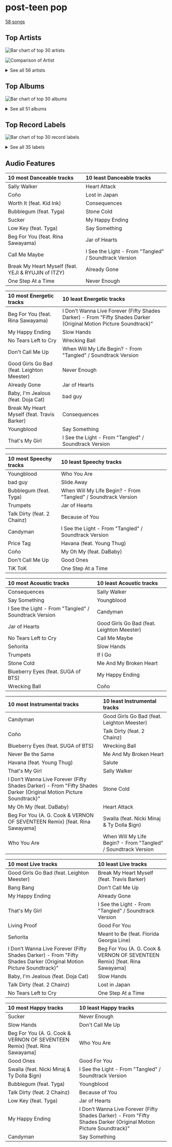 # post-teen pop

[58 songs](post_teen_pop_tracks.md)

## Top Artists

![Bar chart of top 30 artists](../images/genres/post_teen_pop/artists.png)

![Comparison of Artist](../images/genres/post_teen_pop/artists_comparison.png)


<details>
<summary>See all 56 artists</summary>

|   Number of Tracks | Art                                                                                              | Artist                                       | 🔗                                                           |
|-------------------:|:-------------------------------------------------------------------------------------------------|:---------------------------------------------|:------------------------------------------------------------|
|                  6 | <img src="https://i.scdn.co/image/ab6761610000e5ebec05963eab63676a539fef13" alt="" width="50" /> | Camila Cabello                               | [🔗](https://open.spotify.com/artist/4nDoRrQiYLoBzwC5BhVJzF) |
|                  6 | <img src="https://i.scdn.co/image/ab6761610000e5eb654972693e0efed3f3f4d090" alt="" width="50" /> | Jason Derulo                                 | [🔗](https://open.spotify.com/artist/07YZf4WDAMNwqr4jfgOZ8y) |
|                  5 | <img src="https://i.scdn.co/image/ab6761610000e5eb586b55e89ac8b2b492f5490c" alt="" width="50" /> | Citizen Queen                                | [🔗](https://open.spotify.com/artist/2z7BqfKvVlkr8KVAOTBKcz) |
|                  4 | <img src="https://i.scdn.co/image/ab6761610000e5ebabfac786f093c4da55c99d4e" alt="" width="50" /> | Bebe Rexha                                   | [🔗](https://open.spotify.com/artist/64M6ah0SkkRsnPGtGiRAbb) |
|                  3 | <img src="https://i.scdn.co/image/ab6761610000e5eb91f0dd753c09e051675a1ca6" alt="" width="50" /> | Jessie J                                     | [🔗](https://open.spotify.com/artist/2gsggkzM5R49q6jpPvazou) |
|                  3 | <img src="https://i.scdn.co/image/ab6761610000e5eb576cb43281160e345f728b71" alt="" width="50" /> | Charli XCX                                   | [🔗](https://open.spotify.com/artist/25uiPmTg16RbhZWAqwLBy5) |
|                  2 | <img src="https://i.scdn.co/image/ab6761610000e5eb6659b1cb61936bd7bcb229a2" alt="" width="50" /> | Demi Lovato                                  | [🔗](https://open.spotify.com/artist/6S2OmqARrzebs0tKUEyXyp) |
|                  2 | <img src="https://i.scdn.co/image/ab6761610000e5eb02651b19050d8bf64b18d40a" alt="" width="50" /> | Miley Cyrus                                  | [🔗](https://open.spotify.com/artist/5YGY8feqx7naU7z4HrwZM6) |
|                  2 | <img src="https://i.scdn.co/image/ab6761610000e5ebf91c2e559a5a8233d3b35fb1" alt="" width="50" /> | Tyga                                         | [🔗](https://open.spotify.com/artist/5LHRHt1k9lMyONurDHEdrp) |
|                  2 | <img src="https://i.scdn.co/image/ab6761610000e5eb118cd1f3261f08d957105996" alt="" width="50" /> | Kelly Clarkson                               | [🔗](https://open.spotify.com/artist/3BmGtnKgCSGYIUhmivXKWX) |
|                  2 | <img src="https://i.scdn.co/image/ab6761610000e5eb65c99d6d784dc2cabd2a5492" alt="" width="50" /> | Mandy Moore                                  | [🔗](https://open.spotify.com/artist/2LJxr7Pt3JnP60eLxwbDOu) |
|                  2 | <img src="https://i.scdn.co/image/ab6761610000e5ebd6442ba68c144b0c84b207a4" alt="" width="50" /> | Rina Sawayama                                | [🔗](https://open.spotify.com/artist/2KEqzdPS7M5YwGmiuPTdr5) |
|                  2 | <img src="https://i.scdn.co/image/ab6761610000e5eb5acb3cb0a8b87d3952738b97" alt="" width="50" /> | Fifth Harmony                                | [🔗](https://open.spotify.com/artist/1l8Fu6IkuTP0U5QetQJ5Xt) |
|                  2 | <img src="https://i.scdn.co/image/ab6761610000e5eb371cba21c6962a457c550b81" alt="" width="50" /> | Christina Aguilera                           | [🔗](https://open.spotify.com/artist/1l7ZsJRRS8wlW3WfJfPfNS) |
|                  2 | <img src="https://i.scdn.co/image/ab6761610000e5eb6a8e5e8752d1dc2dafa63f20" alt="" width="50" /> | Nicki Minaj                                  | [🔗](https://open.spotify.com/artist/0hCNtLu0JehylgoiP8L4Gh) |
|                  1 | <img src="https://i.scdn.co/image/ab6761610000e5eb00e1d52d9f1363c6f2c1bcd0" alt="" width="50" /> | Jonas Brothers                               | [🔗](https://open.spotify.com/artist/7gOdHgIoIKoe4i9Tta6qdD) |
|                  1 | <img src="https://i.scdn.co/image/ab6761610000e5ebd9dde4a54073dbd58fb91c7d" alt="" width="50" /> | Ty Dolla $ign                                | [🔗](https://open.spotify.com/artist/7c0XG5cIJTrrAgEC3ULPiq) |
|                  1 | <img src="https://i.scdn.co/image/ab6761610000e5eb9bbbc124c9f0f75af892d97d" alt="" width="50" /> | Christina Perri                              | [🔗](https://open.spotify.com/artist/7H55rcKCfwqkyDFH9wpKM6) |
|                  1 | <img src="https://i.scdn.co/image/ab6761610000e5eb292575f7d081016e04dff9ee" alt="" width="50" /> | The Pussycat Dolls                           | [🔗](https://open.spotify.com/artist/6wPhSqRtPu1UhRCDX5yaDJ) |
|                  1 | <img src="https://i.scdn.co/image/ab6761610000e5eb358577f183465ae7698a53a7" alt="" width="50" /> | Carly Rae Jepsen                             | [🔗](https://open.spotify.com/artist/6sFIWsNpZYqfjUpaCgueju) |
|                  1 | <img src="https://i.scdn.co/image/ab6761610000e5eb90a228bbe264818694c54834" alt="" width="50" /> | Ally Brooke                                  | [🔗](https://open.spotify.com/artist/6TXM1kV4L8DsDAkAfbOPYk) |
|                  1 | <img src="https://i.scdn.co/image/ab6761610000e5ebf271138f95fbe8188d909d50" alt="" width="50" /> | Kesha                                        | [🔗](https://open.spotify.com/artist/6LqNN22kT3074XbTVUrhzX) |
|                  1 | <img src="https://i.scdn.co/image/ab6761610000e5eb15a85a7957cac2c370e713ab" alt="" width="50" /> | Kid Ink                                      | [🔗](https://open.spotify.com/artist/6KZDXtSj0SzGOV705nNeh3) |
|                  1 | <img src="https://i.scdn.co/image/ab6761610000e5eb12123322672fbf71bd1e5c94" alt="" width="50" /> | Ella Eyre                                    | [🔗](https://open.spotify.com/artist/66TrUkUZ3RM29dqeDQRgyA) |
|                  1 | <img src="https://i.scdn.co/image/ab6761610000e5ebcdce7620dc940db079bf4952" alt="" width="50" /> | [Ariana Grande](../artists/ariana_grande.md) | [🔗](https://open.spotify.com/artist/66CXWjxzNUsdJxJ2JdwvnR) |
|                  1 | <img src="https://i.scdn.co/image/ab6761610000e5eb698a6abf2897a8fc8283cc0c" alt="" width="50" /> | Iggy Azalea                                  | [🔗](https://open.spotify.com/artist/5yG7ZAZafVaAlMTeBybKAL) |
|                  1 | <img src="https://i.scdn.co/image/ab6761610000e5eb46416642da7b30327821d26e" alt="" width="50" /> | A Great Big World                            | [🔗](https://open.spotify.com/artist/5xKp3UyavIBUsGy3DQdXeF) |
|                  1 | <img src="https://i.scdn.co/image/ab6761610000e5eb3b6f1762e81e53df14990f57" alt="" width="50" /> | B.o.B                                        | [🔗](https://open.spotify.com/artist/5ndkK3dpZLKtBklKjxNQwT) |
|                  1 | <img src="https://i.scdn.co/image/ab6761610000e5eb727a2ac15afe659be999beba" alt="" width="50" /> | Doja Cat                                     | [🔗](https://open.spotify.com/artist/5cj0lLjcoR7YOSnhnX0Po5) |
|                  1 | <img src="https://i.scdn.co/image/ab6761610000e5eb9fbf7133dfc04d4cd44ccd36" alt="" width="50" /> | ZAYN                                         | [🔗](https://open.spotify.com/artist/5ZsFI1h6hIdQRw2ti0hz81) |
|                  1 | <img src="https://i.scdn.co/image/ab6761610000e5eb92ce1e218cb7b48386efe3d8" alt="" width="50" /> | 5 Seconds of Summer                          | [🔗](https://open.spotify.com/artist/5Rl15oVamLq7FbSb0NNBNy) |
|                  1 | <img src="https://i.scdn.co/image/ab6761610000e5eb547d2b41c9f2c97318aad0ed" alt="" width="50" /> | Young Thug                                   | [🔗](https://open.spotify.com/artist/50co4Is1HCEo8bhOyUWKpn) |
|                  1 | <img src="https://i.scdn.co/image/ab6761610000e5eb5ace68c56849548db7f102be" alt="" width="50" /> | DaBaby                                       | [🔗](https://open.spotify.com/artist/4r63FhuTkUYltbVAg5TQnk) |
|                  1 | <img src="https://i.scdn.co/image/ab6761610000e5eb217f81a86110ebc7c0e43fb3" alt="" width="50" /> | Travis Barker                                | [🔗](https://open.spotify.com/artist/4exLIFE8sISLr28sqG1qNX) |
|                  1 | <img src="nan" alt="" width="50" />                                                              | YEJI & RYUJIN of ITZY                        | [🔗](https://open.spotify.com/artist/4TYswX6bKUjM9rbEL7CMBH) |
|                  1 | <img src="https://i.scdn.co/image/145b7b08e7f1de22d033e957c0888a5f9e0c99e6" alt="" width="50" /> | Leighton Meester                             | [🔗](https://open.spotify.com/artist/481VlDdXZAIRxnHyywNbXn) |
|                  1 | <img src="https://i.scdn.co/image/ab6761610000e5eb08cd53940cbf5813ee5fe565" alt="" width="50" /> | Little Mix                                   | [🔗](https://open.spotify.com/artist/3e7awlrlDSwF3iM0WBjGMp) |
|                  1 | <img src="https://i.scdn.co/image/ab6761610000e5ebaa2d9bd207a62adc3edf6631" alt="" width="50" /> | Florida Georgia Line                         | [🔗](https://open.spotify.com/artist/3b8QkneNDz4JHKKKlLgYZg) |
|                  1 | <img src="https://i.scdn.co/image/ab6761610000e5eb49637fe719fddb8e90896f41" alt="" width="50" /> | Jhorrmountain                                | [🔗](https://open.spotify.com/artist/3aAX2y0amckZ7WcWoz2f2o) |
|                  1 | <img src="nan" alt="" width="50" />                                                              | Zachary Levi                                 | [🔗](https://open.spotify.com/artist/3XSyTI9ct70ZheMESAv2st) |
|                  1 | <img src="https://i.scdn.co/image/ab6761610000e5eba22623b5c4d912075ba59116" alt="" width="50" /> | Puri                                         | [🔗](https://open.spotify.com/artist/3ADyFy1orEwODaiHmRRMQp) |
|                  1 | <img src="https://i.scdn.co/image/ab6761610000e5eb9df0f924a5e609c8da143cd5" alt="" width="50" /> | A. G. Cook                                   | [🔗](https://open.spotify.com/artist/335TWGWGFan4vaacJzSiU8) |
|                  1 | <img src="https://i.scdn.co/image/ab6761610000e5ebc48ae32aff5303453105b2d3" alt="" width="50" /> | Cobra Starship                               | [🔗](https://open.spotify.com/artist/2aYJ5LAta2ScCdfLhKgZOY) |
|                  1 | <img src="https://i.scdn.co/image/ab6761610000e5eba8b955d42229e4cbd03d4cd8" alt="" width="50" /> | VERNON                                       | [🔗](https://open.spotify.com/artist/2Y34b9AOK30zXgL7cAH4NG) |
|                  1 | <img src="https://i.scdn.co/image/ab6761610000e5eb8ec4207332def07fec21874d" alt="" width="50" /> | [ITZY](../artists/itzy.md)                   | [🔗](https://open.spotify.com/artist/2KC9Qb60EaY0kW4eH68vr3) |
|                  1 | <img src="https://i.scdn.co/image/ab6761610000e5eb009ef60c0a99410630cc40c7" alt="" width="50" /> | Jordin Sparks                                | [🔗](https://open.spotify.com/artist/2AQjGvtT0pFYfxR3neFcvz) |
|                  1 | <img src="https://i.scdn.co/image/ab6761610000e5eb354a84cfb27458618bca3ecb" alt="" width="50" /> | MAX                                          | [🔗](https://open.spotify.com/artist/1bqxdqvUtPWZri43cKHac8) |
|                  1 | <img src="https://i.scdn.co/image/ab6761610000e5eb7926088433d79485da5e1734" alt="" width="50" /> | Mabel                                        | [🔗](https://open.spotify.com/artist/1MIVXf74SZHmTIp4V4paH4) |
|                  1 | <img src="https://i.scdn.co/image/ab6761610000e5eb80c7323d8b64397c278f86df" alt="" width="50" /> | Niall Horan                                  | [🔗](https://open.spotify.com/artist/1Hsdzj7Dlq2I7tHP7501T4) |
|                  1 | <img src="https://i.scdn.co/image/ab6761610000e5ebf556662d187b9191c421be1c" alt="" width="50" /> | 2 Chainz                                     | [🔗](https://open.spotify.com/artist/17lzZA2AlOHwCwFALHttmp) |
|                  1 | <img src="https://i.scdn.co/image/ab6761610000e5ebee452efcf24aa4124fb28d94" alt="" width="50" /> | A$AP Rocky                                   | [🔗](https://open.spotify.com/artist/13ubrt8QOOCPljQ2FL1Kca) |
|                  1 | <img src="https://i.scdn.co/image/ab6761610000e5eb581efa688945cbb092df1726" alt="" width="50" /> | Avril Lavigne                                | [🔗](https://open.spotify.com/artist/0p4nmQO2msCgU4IF37Wi3j) |
|                  1 | <img src="https://i.scdn.co/image/ab6761610000e5eba9add5f319d70026d4f3b8a1" alt="" width="50" /> | Rixton                                       | [🔗](https://open.spotify.com/artist/0kkxsdcaWmWU2yWAqclDh4) |
|                  1 | <img src="https://i.scdn.co/image/ab6761610000e5eb0fad315ccb6b38517152d2cc" alt="" width="50" /> | SUGA                                         | [🔗](https://open.spotify.com/artist/0ebNdVaOfp6N0oZ1guIxM8) |
|                  1 | <img src="https://i.scdn.co/image/ab6761610000e5eba5205abffd84341e5bace828" alt="" width="50" /> | Selena Gomez                                 | [🔗](https://open.spotify.com/artist/0C8ZW7ezQVs4URX5aX7Kqx) |
|                  1 | <img src="https://i.scdn.co/image/ab6761610000e5eb5a00969a4698c3132a15fbb0" alt="" width="50" /> | [Taylor Swift](../artists/taylor_swift.md)   | [🔗](https://open.spotify.com/artist/06HL4z0CvFAxyc27GXpf02) |

</details>

## Top Albums

![Bar chart of top 30 albums](../images/genres/post_teen_pop/albums.png)


<details>
<summary>See all 51 albums</summary>

|   Number of Tracks | Art                                                                                              | Album                                                                      | 🔗                                                          |
|-------------------:|:-------------------------------------------------------------------------------------------------|:---------------------------------------------------------------------------|:-----------------------------------------------------------|
|                  3 | <img src="https://i.scdn.co/image/ab67616d0000b2736eb0b9e73adcf04e4ed3eca4" alt="" width="50" /> | Camila                                                                     | [🔗](https://open.spotify.com/album/2vD3zSQr8hNlg0obNel4TE) |
|                  2 | <img src="https://i.scdn.co/image/ab67616d0000b2739900b995cd1a81c35c574ab0" alt="" width="50" /> | Who You Are (Platinum Edition)                                             | [🔗](https://open.spotify.com/album/3ga4adzUpLaS2LDcoqfs2r) |
|                  2 | <img src="https://i.scdn.co/image/ab67616d0000b273597905f8f46dfc60f5a6d11f" alt="" width="50" /> | Tangled                                                                    | [🔗](https://open.spotify.com/album/1l0aFrH24oPrQSqGtfeFyE) |
|                  2 | <img src="https://i.scdn.co/image/ab67616d0000b2730376bdff8b70d934f297303e" alt="" width="50" /> | Talk Dirty                                                                 | [🔗](https://open.spotify.com/album/4PeZu0It7qVrTG40t3HM9A) |
|                  2 | <img src="https://i.scdn.co/image/ab67616d0000b2735f53c0dbe5190a0af0fa28f3" alt="" width="50" /> | Romance                                                                    | [🔗](https://open.spotify.com/album/3Vsbl0diFGw8HNSjG8ue9m) |
|                  2 | <img src="https://i.scdn.co/image/ab67616d0000b273f629eb64fd8ef76a97b154f5" alt="" width="50" /> | CRASH                                                                      | [🔗](https://open.spotify.com/album/1QqipMXWzJhr6yfcNKTp8B) |
|                  1 | <img src="https://i.scdn.co/image/ab67616d0000b27326a2f5224465a369f8abbf88" alt="" width="50" /> | lovestrong.                                                                | [🔗](https://open.spotify.com/album/3XNK8vPk3O1rjhDZyOMJ6n) |
|                  1 | <img src="https://i.scdn.co/image/ab67616d0000b273fec526f773b919f6ec2e1127" alt="" width="50" /> | bad guy                                                                    | [🔗](https://open.spotify.com/album/1phloQZ7zGTlsfQVUBiTbK) |
|                  1 | <img src="https://i.scdn.co/image/ab67616d0000b27341aa6776dc15fbd71a2b4557" alt="" width="50" /> | Youngblood (Deluxe)                                                        | [🔗](https://open.spotify.com/album/2D0Hi3Jj6RFnpWDcSa0Otu) |
|                  1 | <img src="https://i.scdn.co/image/ab67616d0000b2739c291af4bf0c3071847f2b80" alt="" width="50" /> | Under My Skin                                                              | [🔗](https://open.spotify.com/album/7851Vsjv3apS52sXUik6iF) |
|                  1 | <img src="https://i.scdn.co/image/ab67616d0000b27364d58f6e7672baecc8972806" alt="" width="50" /> | Tattoos (Deluxe Edition)                                                   | [🔗](https://open.spotify.com/album/3wDeTllVvayYsWTHsFNWZQ) |
|                  1 | <img src="https://i.scdn.co/image/ab67616d0000b2739d6522bee68370fa5592301d" alt="" width="50" /> | Swalla (feat. Nicki Minaj & Ty Dolla $ign)                                 | [🔗](https://open.spotify.com/album/2e5CxfyEwBW115beiwh7Mc) |
|                  1 | <img src="https://i.scdn.co/image/ab67616d0000b2732bba357383c6f9dbb5112392" alt="" width="50" /> | Slide Away                                                                 | [🔗](https://open.spotify.com/album/0SHGFAL8WZUvpWb5iLPp6E) |
|                  1 | <img src="https://i.scdn.co/image/ab67616d0000b27348c7740526dec326d08b28d8" alt="" width="50" /> | Señorita                                                                   | [🔗](https://open.spotify.com/album/40wlfdkpATRjUMtrlt6BFb) |
|                  1 | <img src="https://i.scdn.co/image/ab67616d0000b273b3d3d1ba43e085f5ab80e56a" alt="" width="50" /> | Salute (Expanded Edition)                                                  | [🔗](https://open.spotify.com/album/4cH9WxyfNWlfR257RitWBt) |
|                  1 | <img src="https://i.scdn.co/image/ab67616d0000b273e6f5ed9a9059f686965ba90a" alt="" width="50" /> | Revival (Deluxe)                                                           | [🔗](https://open.spotify.com/album/7lDBDk8OQarV5dBMu3qrdz) |
|                  1 | <img src="https://i.scdn.co/image/ab67616d0000b2735bdd9e580fdda5e676a25e6a" alt="" width="50" /> | Reflection (Deluxe)                                                        | [🔗](https://open.spotify.com/album/0zAsh6hObeNmFgFPrUiFcP) |
|                  1 | <img src="https://i.scdn.co/image/ab67616d0000b27306b7221a0ecc0dd36f4f8f18" alt="" width="50" /> | React                                                                      | [🔗](https://open.spotify.com/album/0Dg7mV6QrpSw8b3o45bNkq) |
|                  1 | <img src="https://i.scdn.co/image/ab67616d0000b273a0dbab021f379ba34283a4ed" alt="" width="50" /> | No Tears Left to Cry                                                       | [🔗](https://open.spotify.com/album/2f47uqbseyM4AGSCiIQaw2) |
|                  1 | <img src="https://i.scdn.co/image/ab67616d0000b2739c5f8c31793f6cf28146004b" alt="" width="50" /> | Never Enough                                                               | [🔗](https://open.spotify.com/album/0c9cgQqbVL9QVvwbA6faAB) |
|                  1 | <img src="https://i.scdn.co/image/ab67616d0000b273deec12a28d1e336c5052e9aa" alt="" width="50" /> | My Everything (Deluxe)                                                     | [🔗](https://open.spotify.com/album/6EVYTRG1drKdO8OnIQBeEj) |
|                  1 | <img src="https://i.scdn.co/image/ab67616d0000b2734f89844c76d620ff098ef5c6" alt="" width="50" /> | Low Key (feat. Tyga)                                                       | [🔗](https://open.spotify.com/album/5Wba3IvT61Jz2kZDVKbrxH) |
|                  1 | <img src="https://i.scdn.co/image/ab67616d0000b2731dd365a8240e6a0c0294f764" alt="" width="50" /> | Lost in Japan                                                              | [🔗](https://open.spotify.com/album/1Zs8K8co0WkLKaQ4NxduR5) |
|                  1 | <img src="https://i.scdn.co/image/ab67616d0000b273647377a36072bd08e44dd32b" alt="" width="50" /> | Let The Road                                                               | [🔗](https://open.spotify.com/album/02ae5i5UAoFrt2peVox9Xd) |
|                  1 | <img src="https://i.scdn.co/image/ab67616d0000b273a111f7769013f1731e9c697c" alt="" width="50" /> | Kiss (Deluxe)                                                              | [🔗](https://open.spotify.com/album/29blfJv8AddJrjuG3DpE13) |
|                  1 | <img src="https://i.scdn.co/image/ab67616d0000b273260e2444b3431b3b8b559bc3" alt="" width="50" /> | Jordin Sparks                                                              | [🔗](https://open.spotify.com/album/6JCNOvp9UeMrFuXwNW0JW6) |
|                  1 | <img src="https://i.scdn.co/image/ab67616d0000b273fb4278cf3d557dc89ca80ad5" alt="" width="50" /> | Ivy To Roses (Mixtape)                                                     | [🔗](https://open.spotify.com/album/0syM7OUAhV7S6XmOa4nLUZ) |
|                  1 | <img src="https://i.scdn.co/image/ab67616d0000b273554488d0c51967b1654d8ce5" alt="" width="50" /> | Is There Anybody Out There?                                                | [🔗](https://open.spotify.com/album/1yOcLa4euMk9sV7rRJ89Dl) |
|                  1 | <img src="https://i.scdn.co/image/ab67616d0000b273fc26c1e9b1cc4ecd87e9ddef" alt="" width="50" /> | In My Defense                                                              | [🔗](https://open.spotify.com/album/3kQvfhjfU6Mleis6k6vpmw) |
|                  1 | <img src="https://i.scdn.co/image/ab67616d0000b2732ae921f082ae5db4d3da818f" alt="" width="50" /> | I Don’t Wanna Live Forever (Fifty Shades Darker)                           | [🔗](https://open.spotify.com/album/5MxXY7DbFMUiHFTPUabgJJ) |
|                  1 | <img src="https://i.scdn.co/image/ab67616d0000b273c83d25c1b9d5f384c32d834a" alt="" width="50" /> | Hot Mess                                                                   | [🔗](https://open.spotify.com/album/41TUivD915ztiKgyu99H9T) |
|                  1 | <img src="https://i.scdn.co/image/ab67616d0000b273de1a3a5eaa0c75bb18e7b597" alt="" width="50" /> | Happiness Begins                                                           | [🔗](https://open.spotify.com/album/1Uf67JAtkVWfdydzFFqNF2) |
|                  1 | <img src="https://i.scdn.co/image/ab67616d0000b2735bac234d5511248b248caf36" alt="" width="50" /> | Flicker (Deluxe)                                                           | [🔗](https://open.spotify.com/album/7ahctQBwcSxDdP0fRAPo2p) |
|                  1 | <img src="https://i.scdn.co/image/ab67616d0000b27361fe6d3a50c0beaa3cfe33e9" alt="" width="50" /> | Expectations                                                               | [🔗](https://open.spotify.com/album/4TOkZvtqNpg5UHyGxCn0mS) |
|                  1 | <img src="https://i.scdn.co/image/ab67616d0000b273519241bcfc352fc3eaaac5db" alt="" width="50" /> | Everything Is 4                                                            | [🔗](https://open.spotify.com/album/59eUYETmE1zi31ESb3SUkI) |
|                  1 | <img src="https://i.scdn.co/image/ab67616d0000b27334da09e702c7f9ca573981e5" alt="" width="50" /> | Ella Eyre                                                                  | [🔗](https://open.spotify.com/album/5J69OYtRXeI9dHDK2R95h5) |
|                  1 | <img src="https://i.scdn.co/image/ab67616d0000b273aadb13ae608f6af20528409b" alt="" width="50" /> | Demi                                                                       | [🔗](https://open.spotify.com/album/6Kssm2LosQ0WyLukFZkEG5) |
|                  1 | <img src="https://i.scdn.co/image/ab67616d0000b273c4f298e7cbedb77f8e030ff0" alt="" width="50" /> | Cry for Me                                                                 | [🔗](https://open.spotify.com/album/2dq4ae5hiyxlFPG1s8rlq5) |
|                  1 | <img src="https://i.scdn.co/image/ab67616d0000b2731d56717d1786e938a105b6df" alt="" width="50" /> | Coño                                                                       | [🔗](https://open.spotify.com/album/1h3x5tLWXhf438Y5AK60Ml) |
|                  1 | <img src="https://i.scdn.co/image/ab67616d0000b273ed164cf1c10f028e8f528784" alt="" width="50" /> | Confident                                                                  | [🔗](https://open.spotify.com/album/56yYgfX6M5FlpETfyZSHkn) |
|                  1 | <img src="https://i.scdn.co/image/ab67616d0000b27303dadde4d9d305c1c3e0d91c" alt="" width="50" /> | Breakaway                                                                  | [🔗](https://open.spotify.com/album/5gDAEao3VxFdbm8vS0koQq) |
|                  1 | <img src="https://i.scdn.co/image/ab67616d0000b2732c960195315acacaaabf1271" alt="" width="50" /> | Break My Heart Myself (feat. YEJI & RYUJIN of ITZY)                        | [🔗](https://open.spotify.com/album/6nHECY2OnWXVmd4QjGhJEm) |
|                  1 | <img src="https://i.scdn.co/image/ab67616d0000b2739660ae57836f713884d86cbb" alt="" width="50" /> | Blueberry Eyes (feat. SUGA of BTS)                                         | [🔗](https://open.spotify.com/album/2dEJHnsuxIij7YeBbt0sVm) |
|                  1 | <img src="https://i.scdn.co/image/ab67616d0000b27359684831e2b29bf06842f204" alt="" width="50" /> | Better Mistakes                                                            | [🔗](https://open.spotify.com/album/0ypVp54cO3kexiJNu33wYp) |
|                  1 | <img src="https://i.scdn.co/image/ab67616d0000b273b0ed835957dbf3c63184a3bc" alt="" width="50" /> | Beg For You (A. G. Cook & VERNON OF SEVENTEEN Remix) [feat. Rina Sawayama] | [🔗](https://open.spotify.com/album/6snPKZGUbpydW2XJu9ievq) |
|                  1 | <img src="https://i.scdn.co/image/ab67616d0000b2736b18d0490878750cd69abf2c" alt="" width="50" /> | Bangerz (Deluxe Version)                                                   | [🔗](https://open.spotify.com/album/3RDqXDc1bAETps54MSSOW0) |
|                  1 | <img src="https://i.scdn.co/image/ab67616d0000b273d74f4550a6e409bf51652db7" alt="" width="50" /> | Back To Basics                                                             | [🔗](https://open.spotify.com/album/0zRJsgzHZUUdk8Rjk6Segd) |
|                  1 | <img src="https://i.scdn.co/image/ab67616d0000b273d0927ea5b0dde802e65eb9b6" alt="" width="50" /> | Baby, I'm Jealous (feat. Doja Cat)                                         | [🔗](https://open.spotify.com/album/2N367tN1eIXrHNVe86aVy4) |
|                  1 | <img src="https://i.scdn.co/image/ab67616d0000b2737a6339d6ddfd579f77559b3c" alt="" width="50" /> | Animal (Expanded Edition)                                                  | [🔗](https://open.spotify.com/album/6fpLLJsDSSAlToEDW2jv4F) |
|                  1 | <img src="https://i.scdn.co/image/ab67616d0000b2737ed87984e7f39ba42ee1b50a" alt="" width="50" /> | All I Ever Wanted                                                          | [🔗](https://open.spotify.com/album/4h8seeFAi6iYhslcWIxTSG) |
|                  1 | <img src="https://i.scdn.co/image/ab67616d0000b273d03fa6f4e758282b7920b5c8" alt="" width="50" /> | 7/27 (Deluxe)                                                              | [🔗](https://open.spotify.com/album/0pF0oyuPNdOObniB1Ng0kW) |

</details>


## Top Record Labels

![Bar chart of top 30 record labels](../images/genres/post_teen_pop/labels.png)


<details>
<summary>See all 35 labels</summary>

|   Number of Tracks | Label                                                             |
|-------------------:|:------------------------------------------------------------------|
|                 11 | [RCA Records Label](../labels/rca_records_label.md)               |
|                  9 | [Syco Music](../labels/syco_music.md)                             |
|                  9 | [Epic](../labels/epic.md)                                         |
|                  8 | [Warner Records](../labels/warner_records.md)                     |
|                  5 | [Citizen Queen](../labels/citizen_queen.md)                       |
|                  5 | [Beluga Heights](../labels/beluga_heights.md)                     |
|                  4 | [Atlantic Records](../labels/atlantic_records.md)                 |
|                  2 | [Walt Disney Records](../labels/walt_disney_records.md)           |
|                  2 | [Republic Records](../labels/republic_records.md)                 |
|                  2 | [Lava Music](../labels/lava_music.md)                             |
|                  2 | [Hollywood Records](../labels/hollywood_records.md)               |
|                  1 | [Warner Bros.](../labels/warner_bros_.md)                         |
|                  1 | [Virgin Records](../labels/virgin_records.md)                     |
|                  1 | [Universal Music LLC](../labels/universal_music_llc.md)           |
|                  1 | [Universal Music Group](../labels/universal_music_group.md)       |
|                  1 | [Spinnin' Records](../labels/spinnin__records.md)                 |
|                  1 | [Sony Music Entertainment](../labels/sony_music_entertainment.md) |
|                  1 | [Silent Records IGA](../labels/silent_records_iga.md)             |
|                  1 | [Silent Records](../labels/silent_records.md)                     |
|                  1 | [Selena Gomez PS](../labels/selena_gomez_ps.md)                   |
|                  1 | [Polydor Records](../labels/polydor_records.md)                   |
|                  1 | [Latium](../labels/latium.md)                                     |
|                  1 | [Jonas Brothers Recording](../labels/jonas_brothers_recording.md) |
|                  1 | [Giant Little Man](../labels/giant_little_man.md)                 |
|                  1 | [Fueled By Ramen](../labels/fueled_by_ramen.md)                   |
|                  1 | [EMPIRE](../labels/empire.md)                                     |
|                  1 | [Decaydance](../labels/decaydance.md)                             |
|                  1 | [Colour Vision Records](../labels/colour_vision_records.md)       |
|                  1 | [Capitol Records (US1A)](../labels/capitol_records__us1a_.md)     |
|                  1 | [Capitol Records](../labels/capitol_records.md)                   |
|                  1 | [Bad Dreams Records](../labels/bad_dreams_records.md)             |
|                  1 | [Atlantic Records UK](../labels/atlantic_records_uk.md)           |
|                  1 | [Arista](../labels/arista.md)                                     |
|                  1 | [Access Records](../labels/access_records.md)                     |
|                  1 | [19 Recordings Limited](../labels/19_recordings_limited.md)       |

</details>


## Audio Features

| 10 most Danceable tracks                            | 10 least Danceable tracks                             |
|:----------------------------------------------------|:------------------------------------------------------|
| Sally Walker                                        | Heart Attack                                          |
| Coño                                                | Lost in Japan                                         |
| Worth It (feat. Kid Ink)                            | Consequences                                          |
| Bubblegum (feat. Tyga)                              | Stone Cold                                            |
| Sucker                                              | My Happy Ending                                       |
| Low Key (feat. Tyga)                                | Say Something                                         |
| Beg For You (feat. Rina Sawayama)                   | Jar of Hearts                                         |
| Call Me Maybe                                       | I See the Light - From "Tangled" / Soundtrack Version |
| Break My Heart Myself (feat. YEJI & RYUJIN of ITZY) | Already Gone                                          |
| One Step At a Time                                  | Never Enough                                          |

| 10 most Energetic tracks                    | 10 least Energetic tracks                                                                                          |
|:--------------------------------------------|:-------------------------------------------------------------------------------------------------------------------|
| Beg For You (feat. Rina Sawayama)           | I Don’t Wanna Live Forever (Fifty Shades Darker) - From "Fifty Shades Darker (Original Motion Picture Soundtrack)" |
| My Happy Ending                             | Slow Hands                                                                                                         |
| No Tears Left to Cry                        | Wrecking Ball                                                                                                      |
| Don't Call Me Up                            | When Will My Life Begin? - From "Tangled" / Soundtrack Version                                                     |
| Good Girls Go Bad (feat. Leighton Meester)  | Never Enough                                                                                                       |
| Already Gone                                | Jar of Hearts                                                                                                      |
| Baby, I'm Jealous (feat. Doja Cat)          | bad guy                                                                                                            |
| Break My Heart Myself (feat. Travis Barker) | Consequences                                                                                                       |
| Youngblood                                  | Say Something                                                                                                      |
| That's My Girl                              | I See the Light - From "Tangled" / Soundtrack Version                                                              |

| 10 most Speechy tracks      | 10 least Speechy tracks                                        |
|:----------------------------|:---------------------------------------------------------------|
| Youngblood                  | Who You Are                                                    |
| bad guy                     | Slide Away                                                     |
| Bubblegum (feat. Tyga)      | When Will My Life Begin? - From "Tangled" / Soundtrack Version |
| Trumpets                    | Jar of Hearts                                                  |
| Talk Dirty (feat. 2 Chainz) | Because of You                                                 |
| Candyman                    | I See the Light - From "Tangled" / Soundtrack Version          |
| Price Tag                   | Havana (feat. Young Thug)                                      |
| Coño                        | My Oh My (feat. DaBaby)                                        |
| Don't Call Me Up            | Good Ones                                                      |
| TiK ToK                     | One Step At a Time                                             |

| 10 most Acoustic tracks                               | 10 least Acoustic tracks                   |
|:------------------------------------------------------|:-------------------------------------------|
| Consequences                                          | Sally Walker                               |
| Say Something                                         | Youngblood                                 |
| I See the Light - From "Tangled" / Soundtrack Version | Candyman                                   |
| Jar of Hearts                                         | Good Girls Go Bad (feat. Leighton Meester) |
| No Tears Left to Cry                                  | Call Me Maybe                              |
| Señorita                                              | Slow Hands                                 |
| Trumpets                                              | If I Go                                    |
| Stone Cold                                            | Me And My Broken Heart                     |
| Blueberry Eyes (feat. SUGA of BTS)                    | My Happy Ending                            |
| Wrecking Ball                                         | Coño                                       |

| 10 most Instrumental tracks                                                                                        | 10 least Instrumental tracks                                   |
|:-------------------------------------------------------------------------------------------------------------------|:---------------------------------------------------------------|
| Candyman                                                                                                           | Good Girls Go Bad (feat. Leighton Meester)                     |
| Coño                                                                                                               | Talk Dirty (feat. 2 Chainz)                                    |
| Blueberry Eyes (feat. SUGA of BTS)                                                                                 | Wrecking Ball                                                  |
| Never Be the Same                                                                                                  | Me And My Broken Heart                                         |
| Havana (feat. Young Thug)                                                                                          | Salute                                                         |
| That's My Girl                                                                                                     | Sally Walker                                                   |
| I Don’t Wanna Live Forever (Fifty Shades Darker) - From "Fifty Shades Darker (Original Motion Picture Soundtrack)" | Stone Cold                                                     |
| My Oh My (feat. DaBaby)                                                                                            | Heart Attack                                                   |
| Beg For You (A. G. Cook & VERNON OF SEVENTEEN Remix) [feat. Rina Sawayama]                                         | Swalla (feat. Nicki Minaj & Ty Dolla $ign)                     |
| Who You Are                                                                                                        | When Will My Life Begin? - From "Tangled" / Soundtrack Version |

| 10 most Live tracks                                                                                                | 10 least Live tracks                                                       |
|:-------------------------------------------------------------------------------------------------------------------|:---------------------------------------------------------------------------|
| Good Girls Go Bad (feat. Leighton Meester)                                                                         | Break My Heart Myself (feat. Travis Barker)                                |
| Bang Bang                                                                                                          | Don't Call Me Up                                                           |
| My Happy Ending                                                                                                    | Already Gone                                                               |
| That's My Girl                                                                                                     | I See the Light - From "Tangled" / Soundtrack Version                      |
| Living Proof                                                                                                       | Good For You                                                               |
| Señorita                                                                                                           | Meant to Be (feat. Florida Georgia Line)                                   |
| I Don’t Wanna Live Forever (Fifty Shades Darker) - From "Fifty Shades Darker (Original Motion Picture Soundtrack)" | Beg For You (A. G. Cook & VERNON OF SEVENTEEN Remix) [feat. Rina Sawayama] |
| Baby, I'm Jealous (feat. Doja Cat)                                                                                 | Slow Hands                                                                 |
| Talk Dirty (feat. 2 Chainz)                                                                                        | Lost in Japan                                                              |
| No Tears Left to Cry                                                                                               | One Step At a Time                                                         |

| 10 most Happy tracks                                                       | 10 least Happy tracks                                                                                              |
|:---------------------------------------------------------------------------|:-------------------------------------------------------------------------------------------------------------------|
| Sucker                                                                     | Never Enough                                                                                                       |
| Slow Hands                                                                 | Don't Call Me Up                                                                                                   |
| Beg For You (A. G. Cook & VERNON OF SEVENTEEN Remix) [feat. Rina Sawayama] | Who You Are                                                                                                        |
| Good Ones                                                                  | Good For You                                                                                                       |
| Swalla (feat. Nicki Minaj & Ty Dolla $ign)                                 | I See the Light - From "Tangled" / Soundtrack Version                                                              |
| Bubblegum (feat. Tyga)                                                     | Youngblood                                                                                                         |
| Talk Dirty (feat. 2 Chainz)                                                | Because of You                                                                                                     |
| Low Key (feat. Tyga)                                                       | Jar of Hearts                                                                                                      |
| My Happy Ending                                                            | I Don’t Wanna Live Forever (Fifty Shades Darker) - From "Fifty Shades Darker (Original Motion Picture Soundtrack)" |
| Candyman                                                                   | Say Something                                                                                                      |
